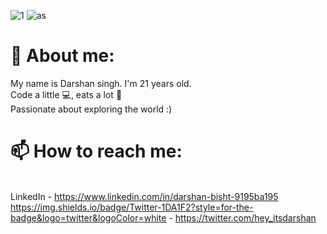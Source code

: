 
![1](https://user-images.githubusercontent.com/88918534/187201907-9f5afd90-9d1a-4bea-9eb7-a994a2729851.gif)        ![as](https://user-images.githubusercontent.com/88918534/187202172-2f10e200-69fa-482e-8452-64e8f084750c.gif)








<h1> 🔭 About me: </h1>
My name is Darshan singh. I'm 21 years old. 
<br> Code a little 💻, eats a lot 🍕</br>
 Passionate about exploring the world  :) 




<h1>📫 How to reach me: </h1>

<br>LinkedIn - https://www.linkedin.com/in/darshan-bisht-9195ba195</br>
 	https://img.shields.io/badge/Twitter-1DA1F2?style=for-the-badge&logo=twitter&logoColor=white - https://twitter.com/hey_itsdarshan


